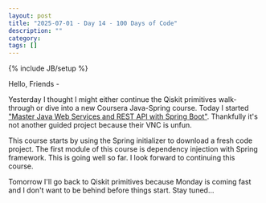 ```yaml
---
layout: post
title: "2025-07-01 - Day 14 - 100 Days of Code"
description: ""
category: 
tags: []
---
```

{% include JB/setup %}

Hello, Friends -

Yesterday I thought I might either continue the Qiskit primitives walk-through or dive into a new Coursera Java-Spring course. Today I started ["Master Java Web Services and REST API with Spring Boot"](https://www.coursera.org/programs/vts-learning-program-nvi2e/learn/packt-master-java-web-services-and-rest-api-with-spring-boot-mxnmc). Thankfully it's not another guided project because their VNC is unfun.

This course starts by using the Spring initializer to download a fresh code project. The first module of this course is dependency injection with Spring framework. This is going well so far. I look forward to continuing this course.

Tomorrow I'll go back to Qiskit primitives because Monday is coming fast and I don't want to be behind before things start. Stay tuned...

